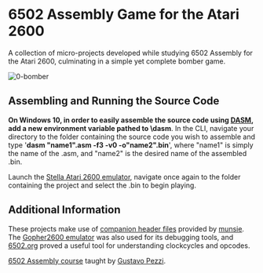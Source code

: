 # 6502 Assembly Game for the Atari 2600
A collection of micro-projects developed while studying 6502 Assembly for the Atari 2600, culminating in a simple yet complete bomber game.

![0-bomber](https://github.com/Nico-Posateri/6502-assembly-game/assets/141705409/425c29c7-d118-4841-a713-c0e0aa15c00e)

## Assembling and Running the Source Code
**On Windows 10, in order to easily assemble the source code using [DASM](https://dasm-assembler.github.io/), add a new environment variable pathed to \dasm**. In the CLI, navigate your directory to the folder containing the source code you wish to assemble and type '**dasm "name1".asm -f3 -v0 -o"name2".bin**', where "name1" is simply the name of the .asm, and "name2" is the desired name of the assembled .bin.

Launch the [Stella Atari 2600 emulator](https://stella-emu.github.io/), navigate once again to the folder containing the project and select the .bin to begin playing.

## Additional Information
These projects make use of [companion header files](https://github.com/munsie/dasm/tree/master/machines/atari2600) provided by [munsie](https://github.com/munsie). The [Gopher2600 emulator](https://github.com/JetSetIlly/Gopher2600) was also used for its debugging tools, and [6502.org](http://www.6502.org/tutorials/6502opcodes.html) proved a useful tool for understanding clockcycles and opcodes.

[6502 Assembly course](https://www.udemy.com/course/programming-games-for-the-atari-2600/) taught by [Gustavo Pezzi](https://github.com/gustavopezzi).
